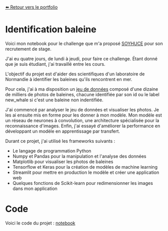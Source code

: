 [:arrow_left: Retour vers le portfolio](https://github.com/ThibaultLanthiez/Portfolio)

# Identification baleine

Voici mon notebook pour le challenge que m'a proposé [SOYHUCE](https://soyhuce.fr/) pour son recrutement de stage.

J'ai eu quatre jours, de lundi à jeudi, pour faire ce challenge. Étant donné que je suis étudiant, j'ai travaillé entre les cours.

L'objectif du projet est d'aider des scientifiques d'un laboratoire de Normandie à identifier les baleines qu'ils rencontrent en mer.

Pour cela, j'ai à ma disposition un [jeu de données](https://www.kaggle.com/c/humpback-whale-identification/overview) composé d'une dizaine de milliers de photos de baleines, chacune identifiée par son id ou le label new_whale si c'est une baleine non indentifiée.

J'ai commencé par analyser le jeu de données et visualiser les photos. Je les ai ensuite mis en forme pour les donner à mon modèle. Mon modèle est un réseau de neurones à convolution, une architecture spécialisée pour la reconnaissance d'images. Enfin, j'ai essayé d'améliorer la performance en développant un modèle en apprentissage par transfert.

Durant ce projet, j'ai utilisé les frameworks suivants :
* Le langage de programmation Python
* Numpy et Pandas pour la manipulation et l'analyse des données
* Matplotlib pour visualiser les photos de baleines
* Tensorflow et Keras pour la création de modèles de machine learning
* Streamlit pour mettre en production le modèle et créer une application web
* Quelques fonctions de Scikit-learn pour redimensionner les images dans mon application

# Code

Voici le code du projet : [notebook](https://github.com/ThibaultLanthiez/identification-baleine/blob/main/Identification%20baleine.ipynb)
